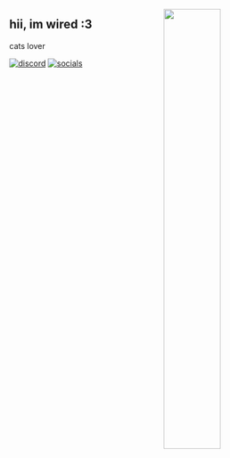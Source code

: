 <p><a href="https://discord.com/users/642829289489956921">
    <img width="45%" align="right" src="https://lanyard.cnrad.dev/api/642829289489956921?bg=2B2D42&borderRadius=5px&hideBadges=true&animated=True">
</a></p>

hii, im wired :3
------------------------------------------------
cats lover

[![discord](https://img.shields.io/badge/-discord-2B2D42?style=flat&logo=discord)](https://discord.com/users/642829289489956921)
[![socials](https://img.shields.io/badge/-links-2B2D42?style=flat&logo=googlechrome)](https://solo.to/gatos)

